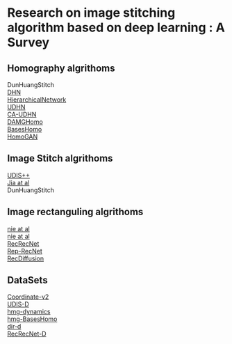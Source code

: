 # Research on image stitching algorithm based on deep learning : A Survey

## Homography algrithoms

<a hrdf ="https://github.com/MmelodYy/DunHuangStitch">DunHuangStitch</a> <br />
<a href="https://github.com/yishiliuhuasheng/deep_image_homography_estimation">DHN</a> <br />
<a href="https://github.com/TakuKaneda/HierarchicalNetwork">HierarchicalNetwork</a> <br />
<a href="https://github.com/tynguyen/unsupervisedDeepHomographyRAL2018">UDHN</a> <br />
<a href="https://github.com/JirongZhang/DeepHomography">CA-UDHN</a> <br />
<a href="https://github.com/nie-lang/Multi-Grid-Deep-Homography">DAMGHomo</a> <br />
<a href="https://github.com/megvii-research/BasesHomo">BasesHomo</a> <br />
<a href="https://github.com/megvii-research/HomoGAN">HomoGAN</a> <br />

## Image Stitch algrithoms
<a href="https://github.com/nie-lang/UDIS2">UDIS++</a> <br />
<a href="https://github.com/dut-media-lab/Image-Stitching">Jia at al</a> <br />
<a hrdf ="https://github.com/MmelodYy/DunHuangStitch">DunHuangStitch</a> <br />

## Image rectanguling algrithoms
<a href="https://github.com/nie-lang/DeepRectangling">nie at al</a> <br />
<a href="https://github.com/nie-lang/DeepRectangling">nie at al</a> <br />
<a href="https://github.com/KangLiao929/RecRecNet">RecRecNet</a> <br />
<a href="https://github.com/MelodYanglc/TransRectangling">Rep-RecNet</a> <br />
<a href="https://github.com/lhaippp/RecDiffusion">RecDiffusion</a> <br />


## DataSets
<a href="https://drive.google.com/file/d/19d2ylBUPcMQBb_MNBBGl9rCAS7SU-oGm/view?usp=sharing">Coordinate-v2</a> <br />
<a href="https://github.com/nie-lang/UnsupervisedDeepImageStitching">UDIS-D</a> <br />
<a href="https://github.com/lcmhoang/hmg-dynamics">hmg-dynamics</a> <br />
<a href="https://drive.google.com/file/d/19d2ylBUPcMQBb_MNBBGl9rCAS7SU-oGm/view?usp=sharing">hmg-BasesHomo</a> <br />
<a href="https://github.com/nie-lang/DeepRectangling#dataset-dir-d">dir-d</a> <br />
<a href="https://github.com/KangLiao929/RecRecNet">RecRecNet-D</a> <br />


